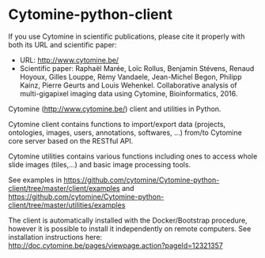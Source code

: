 # Cytomine-python-client

If you use Cytomine in scientific publications, please cite it properly with both its URL and scientific paper:
- URL: http://www.cytomine.be/
- Scientific paper:
Raphaël Marée, Loïc Rollus, Benjamin Stévens, Renaud Hoyoux, Gilles Louppe, Rémy Vandaele, Jean-Michel Begon, Philipp Kainz, Pierre Geurts and Louis Wehenkel. Collaborative analysis of multi-gigapixel imaging data using Cytomine, Bioinformatics, 2016.



Cytomine (http://www.cytomine.be/) client and utilities in Python.

Cytomine client contains functions to import/export data (projects, ontologies, images, users, annotations, softwares, ...) from/to Cytomine core server based on the RESTful API.

Cytomine utilities contains various functions including ones to access whole slide images (tiles,...) and basic image processing tools.

See examples in https://github.com/cytomine/Cytomine-python-client/tree/master/client/examples and https://github.com/cytomine/Cytomine-python-client/tree/master/utilities/examples

The client is automatically installed with the Docker/Bootstrap procedure, however it is possible to install it independently
on remote computers. See installation instructions here:
http://doc.cytomine.be/pages/viewpage.action?pageId=12321357
